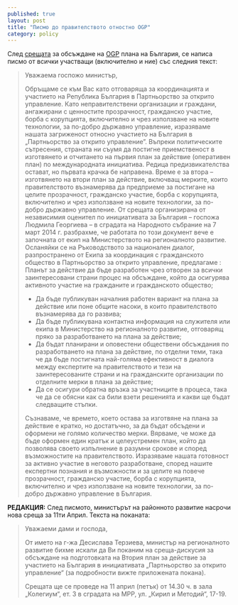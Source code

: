 ```yaml
---
published: true
layout: post
title: "Писмо до правителството отностно OGP"
category: policy
---
```


След [срещата](http://status.obshtestvo.bg/meeting/2014/01/22/sreshta-po-povod-OGP.html) за обсъждане на [OGP](http://www.opengovpartnership.org/) плана на България, се написа писмо от всички участващи (включително и ние) със следния текст:

>Уважаема госпожо министър,
>
>Обръщаме се към Вас като отговаряща за координацията и участието на Република България в Партньорство за открито управление.
>Като неправителствени организации и граждани, ангажирани с ценностите прозрачност, гражданско участие, борба с корупцията, включително и чрез използване на новите технологии, за по-добро държавно управление, изразяваме нашата загриженост относно участието на България в „Партньорство за открито управление”. Въпреки политическите сътресения, страната ни съумя да постигне приемственост в изготвянето и отчитането на първия план за действие (оперативен план) по международната инициатива. Редица предизвикателства остават, но първата крачка бе направена. Време е за втора – изготвянето на втори план за действие, включващ мерките, които правителството възнамерява да предприеме за постигане на целите прозрачност, гражданско участие, борба с корупцията, включително и чрез използване на новите технологии, за по-добро държавно управление. От срещата организирана от независимия оценител по инициативата за България – госпожа Людмила Георгиева – в сградата на Народното събрание на 7 март 2014 г. разбрахме, че работата по този документ вече е започната от екип на Министерството на регионалното развитие.
>Осланяйки се на Ръководството за национален диалог, разпространено от Екипа за координация с гражданското общество в Партньорство за открито управление, предлагаме : 
>Планът за действие да бъде разработен чрез отворен за всички заинтересовани страни процес на обсъждане, който да осигурява активното участие на гражданите и гражданското общество;
>- Да бъде публикуван началния работен вариант на плана за действие или поне общите насоки, в които правителството възнамерява да го развива;
>- Да бъде публикувана контактна информация на служителя или екипа в Министерство на регионалното развитие, отговарящ пряко за разработването на плана за действие;
>- Да бъдат планирани и оповестени обществени обсъждания по разработването на плана за действие, по отделни теми, така че да бъде постигната най-голяма ефективност в диалога между експертите на правителството и тези на заинтересованите страни и на гражданските организации по отделните мерки в плана за действие;
>- Да се осигури обратна връзка за участниците в процеса, така че да се обясни как са били взети решенията и какви ще бъдат следващите стъпки.
>
>Съзнаваме, че времето, което остава за изготвяне на плана за действие е кратко, но достатъчно, за да бъдат обсъдени и оформени не голямо количество мерки. Вярваме, че може да бъде оформен един кратък и целеустремен план, който да позволява своето изпълнение в разумни срокове и според възможностите на правителството. Изразяваме нашата готовност за активно участие в неговото разработване, според нашите експертни познания и възможности и за целите на повече прозрачност, гражданско участие, борба с корупцията, включително и чрез използване на новите технологии, за по-добро държавно управление в България.



__РЕДАКЦИЯ:__ След писмото, министърът на районното развитие насрочи нова среща за 11ти Април. Текста на поканата:

> Уважаеми дами  и господа,
>  
> От името на г-жа  Десислава Терзиева, министър на регионалното развитие бихме искали да Ви поканим на среща-дискусия за обсъждане на подготовката на Втория план за действие за участието на България в инициативата „Партньорство за открито управление“ (за подробности вижте приложената покана).
>  
> Срещата ще се проведе на 11 април (петък) от 14.30 ч. в зала „Колегиум“, ет. 3 в сградата на МРР, ул. „Кирил и Методий“, 17-19.


